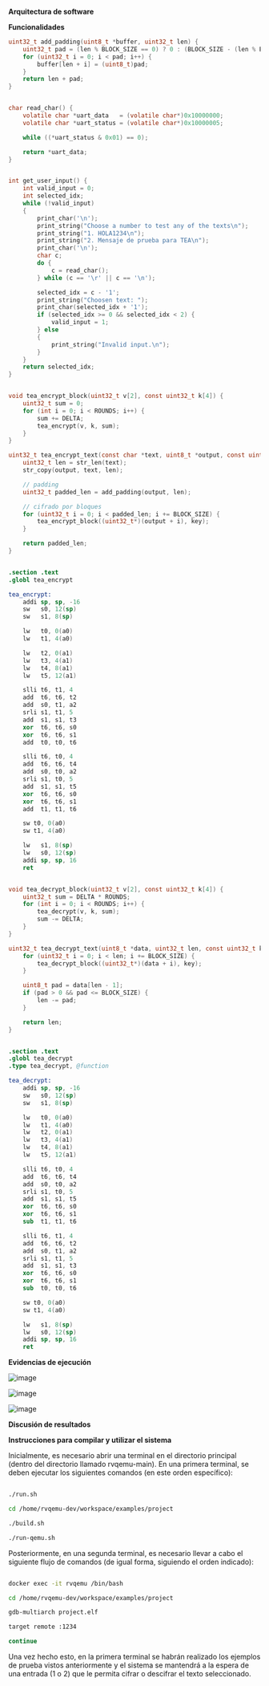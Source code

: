 **Arquitectura de software**

**Funcionalidades**

```c
uint32_t add_padding(uint8_t *buffer, uint32_t len) {
    uint32_t pad = (len % BLOCK_SIZE == 0) ? 0 : (BLOCK_SIZE - (len % BLOCK_SIZE));
    for (uint32_t i = 0; i < pad; i++) {
        buffer[len + i] = (uint8_t)pad;
    }
    return len + pad;
}
```

```c

char read_char() {
    volatile char *uart_data   = (volatile char*)0x10000000;
    volatile char *uart_status = (volatile char*)0x10000005;

    while ((*uart_status & 0x01) == 0);

    return *uart_data;
}


int get_user_input() {
    int valid_input = 0;
    int selected_idx;
    while (!valid_input)
    {
        print_char('\n');
        print_string("Choose a number to test any of the texts\n");
        print_string("1. HOLA1234\n");
        print_string("2. Mensaje de prueba para TEA\n");
        print_char('\n');
        char c;
        do {
            c = read_char();
        } while (c == '\r' || c == '\n');

        selected_idx = c - '1';
        print_string("Choosen text: ");
        print_char(selected_idx + '1');
        if (selected_idx >= 0 && selected_idx < 2) {
            valid_input = 1;
        } else
        {
            print_string("Invalid input.\n");
        }
    }
    return selected_idx;
}

```

```c

void tea_encrypt_block(uint32_t v[2], const uint32_t k[4]) {
    uint32_t sum = 0;
    for (int i = 0; i < ROUNDS; i++) {
        sum += DELTA;
        tea_encrypt(v, k, sum);
    }
}

uint32_t tea_encrypt_text(const char *text, uint8_t *output, const uint32_t key[4]) {
    uint32_t len = str_len(text);
    str_copy(output, text, len);

    // padding
    uint32_t padded_len = add_padding(output, len);

    // cifrado por bloques
    for (uint32_t i = 0; i < padded_len; i += BLOCK_SIZE) {
        tea_encrypt_block((uint32_t*)(output + i), key);
    }

    return padded_len;
}

```


```s

.section .text
.globl tea_encrypt

tea_encrypt:
    addi sp, sp, -16
    sw   s0, 12(sp)
    sw   s1, 8(sp)

    lw   t0, 0(a0)
    lw   t1, 4(a0)

    lw   t2, 0(a1)
    lw   t3, 4(a1)
    lw   t4, 8(a1)
    lw   t5, 12(a1)

    slli t6, t1, 4
    add  t6, t6, t2
    add  s0, t1, a2
    srli s1, t1, 5
    add  s1, s1, t3
    xor  t6, t6, s0
    xor  t6, t6, s1
    add  t0, t0, t6 

    slli t6, t0, 4
    add  t6, t6, t4
    add  s0, t0, a2
    srli s1, t0, 5
    add  s1, s1, t5
    xor  t6, t6, s0
    xor  t6, t6, s1
    add  t1, t1, t6

    sw t0, 0(a0)
    sw t1, 4(a0)

    lw   s1, 8(sp)
    lw   s0, 12(sp)
    addi sp, sp, 16
    ret


```

```c

void tea_decrypt_block(uint32_t v[2], const uint32_t k[4]) {
    uint32_t sum = DELTA * ROUNDS;
    for (int i = 0; i < ROUNDS; i++) {
        tea_decrypt(v, k, sum);
        sum -= DELTA;
    }
}

uint32_t tea_decrypt_text(uint8_t *data, uint32_t len, const uint32_t key[4]) {
    for (uint32_t i = 0; i < len; i += BLOCK_SIZE) {
        tea_decrypt_block((uint32_t*)(data + i), key);
    }

    uint8_t pad = data[len - 1];
    if (pad > 0 && pad <= BLOCK_SIZE) {
        len -= pad;
    }

    return len;
}

```

```s

.section .text
.globl tea_decrypt
.type tea_decrypt, @function

tea_decrypt:
    addi sp, sp, -16
    sw   s0, 12(sp)
    sw   s1, 8(sp)

    lw   t0, 0(a0)
    lw   t1, 4(a0)
    lw   t2, 0(a1)
    lw   t3, 4(a1)
    lw   t4, 8(a1)
    lw   t5, 12(a1)

    slli t6, t0, 4
    add  t6, t6, t4
    add  s0, t0, a2
    srli s1, t0, 5
    add  s1, s1, t5
    xor  t6, t6, s0
    xor  t6, t6, s1
    sub  t1, t1, t6

    slli t6, t1, 4
    add  t6, t6, t2
    add  s0, t1, a2
    srli s1, t1, 5
    add  s1, s1, t3
    xor  t6, t6, s0
    xor  t6, t6, s1
    sub  t0, t0, t6

    sw t0, 0(a0)
    sw t1, 4(a0)

    lw   s1, 8(sp)
    lw   s0, 12(sp)
    addi sp, sp, 16
    ret

```

**Evidencias de ejecución**

![image](/img/automatic_tests.png)

![image](/img/user_test_1.png)

![image](/img/user_test_2.png)

**Discusión de resultados**



**Instrucciones para compilar y utilizar el sistema**

Inicialmente, es necesario abrir una terminal en el directorio principal (dentro del directorio llamado rvqemu-main). En una primera terminal, se deben ejecutar los siguientes comandos (en este orden específico):

```bash

./run.sh

cd /home/rvqemu-dev/workspace/examples/project

./build.sh

./run-qemu.sh

```

Posteriormente, en una segunda terminal, es necesario llevar a cabo el siguiente flujo de comandos (de igual forma, siguiendo el orden indicado):

```bash

docker exec -it rvqemu /bin/bash

cd /home/rvqemu-dev/workspace/examples/project

gdb-multiarch project.elf

target remote :1234

continue

```

Una vez hecho esto, en la primera terminal se habrán realizado los ejemplos de prueba vistos anteriormente y el sistema se mantendrá a la espera de una entrada (1 o 2) que le permita cifrar o descifrar el texto seleccionado.